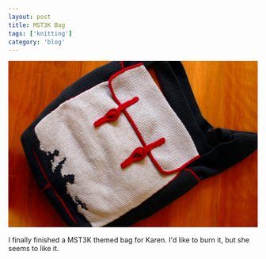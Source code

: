 ```yaml
---
layout: post
title: MST3K Bag
tags: ['knitting']
category: 'blog'
---
```


![MST3K Bag :: Nikon D70](/media/2008/03/mst3kbag.jpg)

I finally finished a MST3K themed bag for Karen. I'd like to burn it,
but she seems to like it.

